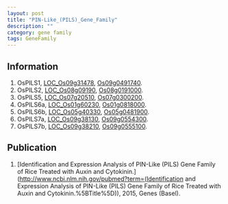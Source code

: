 ```yaml
---
layout: post
title: "PIN-Like_(PILS)_Gene_Family"
description: ""
category: gene family
tags: GeneFamily
---
```


## Information
1. OsPILS1, [LOC_Os09g31478](http://rice.plantbiology.msu.edu/cgi-bin/ORF_infopage.cgi?orf=LOC_Os09g31478), [Os09g0491740](http://rapdb.dna.affrc.go.jp/viewer/gbrowse_details/irgsp1?name=Os09g0491740).
2. OsPILS2, [LOC_Os08g09190](http://rice.plantbiology.msu.edu/cgi-bin/ORF_infopage.cgi?orf=LOC_Os08g09190), [Os08g0191000](http://rapdb.dna.affrc.go.jp/viewer/gbrowse_details/irgsp1?name=Os08g0191000).
3. OsPILS5, [LOC_Os07g20510](http://rice.plantbiology.msu.edu/cgi-bin/ORF_infopage.cgi?orf=LOC_Os07g20510), [Os07g0300200](http://rapdb.dna.affrc.go.jp/viewer/gbrowse_details/irgsp1?name=Os07g0300200).
4. OsPILS6a, [LOC_Os01g60230](http://rice.plantbiology.msu.edu/cgi-bin/ORF_infopage.cgi?orf=LOC_Os01g60230), [Os01g0818000](http://rapdb.dna.affrc.go.jp/viewer/gbrowse_details/irgsp1?name=Os01g0818000).
5. OsPILS6b, [LOC_Os05g40330](http://rice.plantbiology.msu.edu/cgi-bin/ORF_infopage.cgi?orf=LOC_Os05g40330), [Os05g0481900](http://rapdb.dna.affrc.go.jp/viewer/gbrowse_details/irgsp1?name=Os05g0481900).
6. OsPILS7a, [LOC_Os09g38130](http://rice.plantbiology.msu.edu/cgi-bin/ORF_infopage.cgi?orf=LOC_Os09g38130), [Os09g0554300](http://rapdb.dna.affrc.go.jp/viewer/gbrowse_details/irgsp1?name=Os09g0554300).
7. OsPILS7b, [LOC_Os09g38210](http://rice.plantbiology.msu.edu/cgi-bin/ORF_infopage.cgi?orf=LOC_Os09g38210), [Os09g0555100](http://rapdb.dna.affrc.go.jp/viewer/gbrowse_details/irgsp1?name=Os09g0555100).

## Publication
1. [Identification and Expression Analysis of PIN-Like (PILS) Gene Family of Rice Treated with Auxin and Cytokinin.](http://www.ncbi.nlm.nih.gov/pubmed?term=(Identification and Expression Analysis of PIN-Like (PILS) Gene Family of Rice Treated with Auxin and Cytokinin.%5BTitle%5D)), 2015, Genes (Basel).


